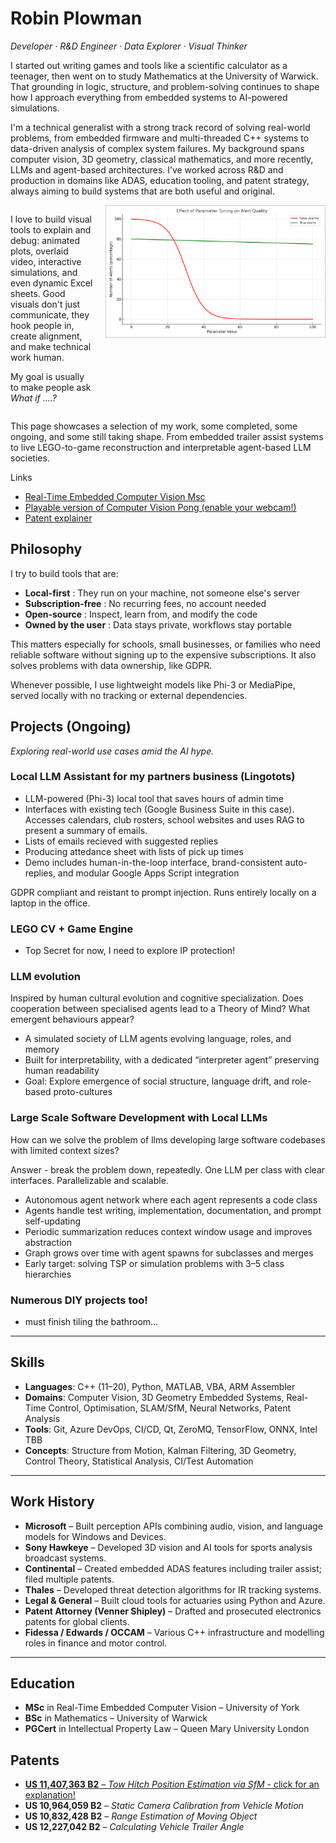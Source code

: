 # Robin Plowman

*Developer · R\&D Engineer · Data Explorer · Visual Thinker*

I started out writing games and tools like a scientific calculator as a teenager, then went on to study Mathematics at the University of Warwick. That grounding in logic, structure, and problem-solving continues to shape how I approach everything from embedded systems to AI-powered simulations.

I'm a technical generalist with a strong track record of solving real-world problems, from embedded firmware and multi-threaded C++ systems to data-driven analysis of complex system failures. My background spans computer vision, 3D geometry, classical mathematics, and more recently, LLMs and agent-based architectures. I’ve worked across R&D and production in domains like ADAS, education tooling, and patent strategy, always aiming to build systems that are both useful and original.


<div style="display: flex; align-items: flex-start;">
  <div style="flex: 1; padding-right: 20px;">
  <p></p>
    <p>I love to build visual tools to explain and debug: animated plots, overlaid video, interactive simulations, and even dynamic Excel sheets. Good visuals don't just communicate, they hook people in, create alignment, and make technical work human.</p>
    <p>My goal is usually to make people ask <i>What if ....?</i></p>
  </div>
  <img src="images/alert_graph_red_green.png" alt="True Alerts (True Positives) vs False Alarms (False Positives)" style="width: 350px; border: 1px solid #ccc;" />
</div>

This page showcases a selection of my work, some completed, some ongoing, and some still taking shape. From embedded trailer assist systems to live LEGO-to-game reconstruction and interpretable agent-based LLM societies.

Links
- [Real-Time Embedded Computer Vision Msc](Msc.md)
- [Playable version of Computer Vision Pong (enable your webcam!)](source/HandPong.html)
- [Patent explainer](Tow_Hitch_Position_Estimation_SfM.md)

## Philosophy

I try to build tools that are:

* **Local-first** : They run on your machine, not someone else's server
* **Subscription-free** : No recurring fees, no account needed
* **Open-source** : Inspect, learn from, and modify the code
* **Owned by the user** : Data stays private, workflows stay portable

This matters especially for schools, small businesses, or families who need reliable software without signing up to the expensive subscriptions. It also solves problems with data ownership, like GDPR.

Whenever possible, I use lightweight models like Phi-3 or MediaPipe, served locally with no tracking or external dependencies.

## Projects (Ongoing)

*Exploring real-world use cases amid the AI hype.*


### Local LLM Assistant for my partners business (Lingotots)
- LLM-powered (Phi-3) local tool that saves hours of admin time
- Interfaces with existing tech (Google Business Suite in this case). Accesses calendars, club rosters, school websites and uses RAG to present a summary of emails. 
- Lists of emails recieved with suggested replies
- Producing attedance sheet with lists of pick up times
- Demo includes human-in-the-loop interface, brand-consistent auto-replies, and modular Google Apps Script integration

GDPR compliant and reistant to prompt injection. 
Runs entirely locally on a laptop in the office.

### LEGO CV + Game Engine
- Top Secret for now, I need to explore IP protection!

### LLM evolution

Inspired by human cultural evolution and cognitive specialization. Does cooperation between specialised agents lead to a Theory of Mind? What emergent behaviours appear?

- A simulated society of LLM agents evolving language, roles, and memory
- Built for interpretability, with a dedicated “interpreter agent” preserving human readability
- Goal: Explore emergence of social structure, language drift, and role-based proto-cultures

### Large Scale Software Development with Local LLMs
How can we solve the problem of llms developing large software codebases with limited context sizes?

Answer - break the problem down, repeatedly. One LLM per class with clear interfaces. Parallelizable and scalable.

- Autonomous agent network where each agent represents a code class
- Agents handle test writing, implementation, documentation, and prompt self-updating
- Periodic summarization reduces context window usage and improves abstraction
- Graph grows over time with agent spawns for subclasses and merges
- Early target: solving TSP or simulation problems with 3–5 class hierarchies


### Numerous DIY projects too!
- must finish tiling the bathroom...

---

## Skills

* **Languages**: C++ (11–20), Python, MATLAB, VBA, ARM Assembler
* **Domains**: Computer Vision, 3D Geometry Embedded Systems, Real-Time Control, Optimisation, SLAM/SfM, Neural Networks, Patent Analysis
* **Tools**: Git, Azure DevOps, CI/CD, Qt, ZeroMQ, TensorFlow, ONNX, Intel TBB
* **Concepts**: Structure from Motion, Kalman Filtering, 3D Geometry, Control Theory, Statistical Analysis, CI/Test Automation

---

## Work History

* **Microsoft** – Built perception APIs combining audio, vision, and language models for Windows and Devices.
* **Sony Hawkeye** – Developed 3D vision and AI tools for sports analysis broadcast systems.
* **Continental** – Created embedded ADAS features including trailer assist; filed multiple patents.
* **Thales** – Developed threat detection algorithms for IR tracking systems.
* **Legal & General** – Built cloud tools for actuaries using Python and Azure.
* **Patent Attorney (Venner Shipley)** – Drafted and prosecuted electronics patents for global clients.
* **Fidessa / Edwards / OCCAM** – Various C++ infrastructure and modelling roles in finance and motor control.

---

## Education

* **MSc** in Real-Time Embedded Computer Vision – University of York
* **BSc** in Mathematics – University of Warwick
* **PGCert** in Intellectual Property Law – Queen Mary University London

## Patents

* [**US 11,407,363 B2**](Tow_Hitch_Position_Estimation_SfM)[ – ](Tow_Hitch_Position_Estimation_SfM)[*Tow Hitch Position Estimation via SfM*](Tow_Hitch_Position_Estimation_SfM)[ - click for an explanation!](Tow_Hitch_Position_Estimation_SfM)
* **US 10,964,059 B2** – *Static Camera Calibration from Vehicle Motion*
* **US 10,832,428 B2** – *Range Estimation of Moving Object*
* **US 12,227,042 B2** – *Calculating Vehicle Trailer Angle*

